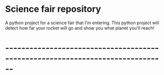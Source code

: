 # Science fair repository

A python project for a science fair that I'm entering. This python project will detect how far your rocket will go and show you what planet you'll reach!

# ------------------------------------------------------------------------------

